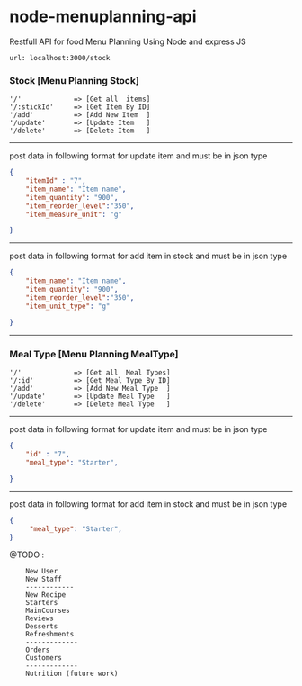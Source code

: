 # node-menuplanning-api

Restfull API for food Menu Planning Using Node and express JS

```
url: localhost:3000/stock
```

### Stock [Menu Planning Stock]
```url
'/'             => [Get all  items]
'/:stickId'     => [Get Item By ID]
'/add'          => [Add New Item  ]
'/update'       => [Update Item   ]
'/delete'       => [Delete Item   ]
```
-----------------------------------------

post data in following format for update item and must be in json type
```json
{
    "itemId" : "7",
    "item_name": "Item name",
    "item_quantity": "900",
    "item_reorder_level":"350",
    "item_measure_unit": "g"

}
```
-----------------------------------------
post data in following format for add item in stock and must be in json type
```json
{
    "item_name": "Item name",
    "item_quantity": "900",
    "item_reorder_level":"350",
    "item_unit_type": "g"

}
```

-----------------------------------------

### Meal Type [Menu Planning MealType]
```url
'/'             => [Get all  Meal Types]
'/:id'          => [Get Meal Type By ID]
'/add'          => [Add New Meal Type  ]
'/update'       => [Update Meal Type   ]
'/delete'       => [Delete Meal Type   ]
```
-----------------------------------------

post data in following format for update item and must be in json type
```json
{
    "id" : "7",
    "meal_type": "Starter",

}
```
-----------------------------------------
post data in following format for add item in stock and must be in json type
```json
{
     "meal_type": "Starter",
}
```


@TODO :

```
    New User 
    New Staff
    ------------
    New Recipe
    Starters
    MainCourses
    Reviews
    Desserts
    Refreshments
    -------------
    Orders
    Customers
    -------------
    Nutrition (future work)


```

